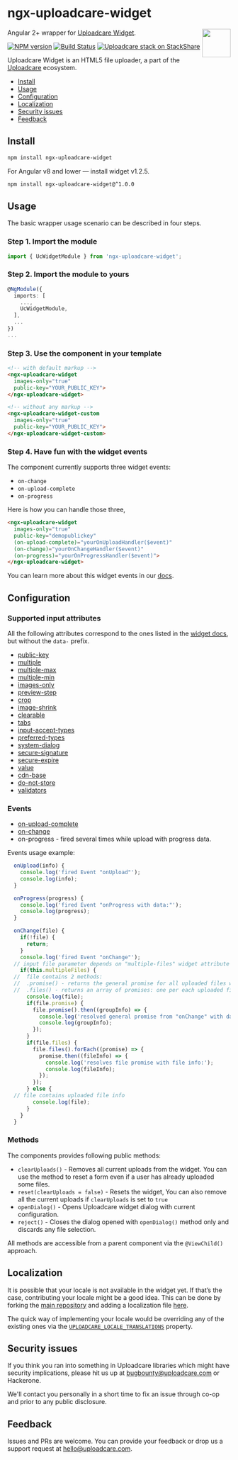 # ngx-uploadcare-widget

<a href="https://uploadcare.com/?utm_source=github&utm_campaign=ngx-uploadcare-widget">
  <img align="right" width="64" height="64"
       src="https://ucarecdn.com/2f4864b7-ed0e-4411-965b-8148623aa680/uploadcare-logo-mark.svg"
       alt="">
</a>

Angular 2+ wrapper for [Uploadcare Widget][uc-features-widget].

[![NPM version][npm-img]][npm-url]
[![Build Status][travis-img]][travis-url]
[![Uploadcare stack on StackShare][stack-img]][stack-url]

Uploadcare Widget is an HTML5 file uploader, a part of the
[Uploadcare][uc-home] ecosystem.

<!-- toc -->

* [Install](#install)
* [Usage](#usage)
* [Configuration](#configuration)
* [Localization](#localization)
* [Security issues](#security-issues)
* [Feedback](#feedback)

<!-- tocstop -->

## Install

```bash
npm install ngx-uploadcare-widget
```

For Angular v8 and lower — install widget v1.2.5.

```bash
npm install ngx-uploadcare-widget@^1.0.0
```

## Usage

The basic wrapper usage scenario can be described in four steps.

### Step 1. Import the module

```typescript
import { UcWidgetModule } from 'ngx-uploadcare-widget';
```

### Step 2. Import the module to yours

```typescript
@NgModule({
  imports: [
    ...,
    UcWidgetModule,
  ],
  ...
})
...
```

### Step 3. Use the component in your template

```html
<!-- with default markup -->
<ngx-uploadcare-widget
  images-only="true"
  public-key="YOUR_PUBLIC_KEY">
</ngx-uploadcare-widget>

<!-- without any markup -->
<ngx-uploadcare-widget-custom
  images-only="true"
  public-key="YOUR_PUBLIC_KEY">
</ngx-uploadcare-widget-custom>

```

### Step 4. Have fun with the widget events

The component currently supports three widget events:

* `on-change`
* `on-upload-complete`
* `on-progress`

Here is how you can handle those three,

```html
<ngx-uploadcare-widget
  images-only="true"
  public-key="demopublickey"
  (on-upload-complete)="yourOnUploadHandler($event)"
  (on-change)="yourOnChangeHandler($event)"
  (on-progress)="yourOnProgressHandler($event)">
</ngx-uploadcare-widget>
```

You can learn more about this widget events in our
[docs][uc-docs-js-api-widget-on-change].

## Configuration

### Supported input attributes

All the following attributes correspond to the ones listed in the
[widget docs][uc-docs-widget-config], but without the `data-` prefix.

* [public-key][uc-docs-widget-options-public-key]
* [multiple][uc-docs-widget-options-multiple]
* [multiple-max][uc-docs-widget-options-multiple-max]
* [multiple-min][uc-docs-widget-options-multiple-min]
* [images-only][uc-docs-widget-options-images-only]
* [preview-step][uc-docs-widget-options-preview-step]
* [crop][uc-docs-widget-options-crop]
* [image-shrink][uc-docs-widget-options-image-shrink]
* [clearable][uc-docs-widget-options-clearable]
* [tabs][uc-docs-widget-options-tabs]
* [input-accept-types][uc-docs-widget-options-input-accept-types]
* [preferred-types][uc-docs-widget-options-preferred-types]
* [system-dialog][uc-docs-widget-options-system-dialog]
* [secure-signature][uc-docs-widget-options-secure-signature]
* [secure-expire][uc-docs-widget-options-secure-expire]
* [value][uc-docs-widget-predefined]
* [cdn-base][uc-docs-widget-options-cdn-base]
* [do-not-store][uc-docs-widget-options-do-not-store]
* [validators][uc-docs-widget-validators]

### Events

* [on-upload-complete][uc-docs-js-api-widget-on-upload-complete]
* [on-change][uc-docs-js-api-widget-on-change]
* on-progress - fired several times while upload with progress data.

Events usage example:

```javascript
  onUpload(info) {
    console.log('fired Event "onUpload"');
    console.log(info);
  }

  onProgress(progress) {
    console.log('fired Event "onProgress with data:"');
    console.log(progress);
  }

  onChange(file) {
    if(!file) {
      return;
    }
    console.log('fired Event "onChange"');
  // input file parameter depends on "multiple-files" widget attribute
    if(this.multipleFiles) {
  //  file contains 2 methods:
  //  .promise() - returns the general promise for all uploaded files which resolves into an uploaded file group info
  //  .files() - returns an array of promises: one per each uploaded file. Each promise resolves into an uploaded file info
      console.log(file);
      if(file.promise) {
        file.promise().then((groupInfo) => {
          console.log('resolved general promise from "onChange" with data:');
          console.log(groupInfo);
        });
      }
      if(file.files) {
        file.files().forEach((promise) => {
          promise.then((fileInfo) => {
            console.log('resolves file promise with file info:');
            console.log(fileInfo);
          });
        });
      } else {
  // file contains uploaded file info
        console.log(file);
      }
    }
  }

```

### Methods

The components provides following public methods:

* `clearUploads()` - Removes all current uploads from the widget. You can use the method to reset a form even if a user has already uploaded some files.
* `reset(clearUploads = false)` - Resets the widget, You can also remove all the current uploads if `clearUploads` is set to `true`
* `openDialog()` - Opens Uploadcare widget dialog with current configuration.
* `reject()` - Closes the dialog opened with `openDialog()` method only and discards any file selection.

All methods are accessible from a parent component via the `@ViewChild()` approach.

## Localization

It is possible that your locale is not available in the widget yet. If that’s
the case, contributing your locale might be a good idea. This can be done by
forking the [main repository][github-widget] and adding a localization file
[here][github-widget-files-locales].

The quick way of implementing your locale would be overriding any of the
existing ones via the [`UPLOADCARE_LOCALE_TRANSLATIONS`][uc-docs-widget-locales]
property.

## Security issues

If you think you ran into something in Uploadcare libraries which might have
security implications, please hit us up at [bugbounty@uploadcare.com][uc-email-bounty]
or Hackerone.

We'll contact you personally in a short time to fix an issue through co-op and
prior to any public disclosure.

## Feedback

Issues and PRs are welcome. You can provide your feedback or drop us a support
request at [hello@uploadcare.com][uc-email-hello].

[npm-img]: http://img.shields.io/npm/v/ngx-uploadcare-widget.svg
[npm-url]: https://www.npmjs.org/package/ngx-uploadcare-widget
[travis-img]: https://api.travis-ci.org/uploadcare/ngx-uploadcare-widget.svg?branch=master
[travis-url]: https://travis-ci.org/uploadcare/ngx-uploadcare-widget
[stack-img]: https://img.shields.io/badge/tech-stack-0690fa.svg?style=flat
[stack-url]: https://stackshare.io/uploadcare/stacks/
[github-widget]: https://github.com/uploadcare/uploadcare-widget
[github-widget-files-locales]: https://github.com/uploadcare/uploadcare-widget/tree/master/app/assets/javascripts/uploadcare/locale
[uc-email-bounty]: mailto:bugbounty@uploadcare.com
[uc-email-hello]: mailto:hello@uploadcare.com
[uc-home]: https://uploadcare.com/?utm_source=github&utm_campaign=ngx-uploadcare-widget
[uc-features-widget]: https://uploadcare.com/features/widget/?utm_source=github&utm_campaign=ngx-uploadcare-widget
[uc-docs-widget-locales]: https://uploadcare.com/docs/uploads/widget/locales/?utm_source=github&utm_campaign=ngx-uploadcare-widget
[uc-docs-widget-config]: https://uploadcare.com/docs/uploads/widget/config/?utm_source=github&utm_campaign=ngx-uploadcare-widget
[uc-docs-widget-predefined]: https://uploadcare.com/docs/uploads/widget/predefined/?utm_source=github&utm_campaign=ngx-uploadcare-widget
[uc-docs-widget-options-public-key]: https://uploadcare.com/docs/uploads/widget/config/?utm_source=github&utm_campaign=ngx-uploadcare-widget#option-public-key
[uc-docs-widget-options-multiple]: https://uploadcare.com/docs/uploads/widget/config/?utm_source=github&utm_campaign=ngx-uploadcare-widget#option-multiple
[uc-docs-widget-options-multiple-max]: https://uploadcare.com/docs/uploads/widget/config/?utm_source=github&utm_campaign=ngx-uploadcare-widget#option-multiple-max
[uc-docs-widget-options-multiple-min]: https://uploadcare.com/docs/uploads/widget/config/?utm_source=github&utm_campaign=ngx-uploadcare-widget#option-multiple-min
[uc-docs-widget-options-images-only]: https://uploadcare.com/docs/uploads/widget/config/?utm_source=github&utm_campaign=ngx-uploadcare-widget#option-images-only
[uc-docs-widget-options-preview-step]: https://uploadcare.com/docs/uploads/widget/config/?utm_source=github&utm_campaign=ngx-uploadcare-widget#option-preview-step
[uc-docs-widget-options-crop]: https://uploadcare.com/docs/uploads/widget/config/?utm_source=github&utm_campaign=ngx-uploadcare-widget#option-crop
[uc-docs-widget-options-image-shrink]: https://uploadcare.com/docs/uploads/widget/config/?utm_source=github&utm_campaign=ngx-uploadcare-widget#option-image-shrink
[uc-docs-widget-options-clearable]: https://uploadcare.com/docs/uploads/widget/config/?utm_source=github&utm_campaign=ngx-uploadcare-widget#option-clearable
[uc-docs-widget-options-tabs]: https://uploadcare.com/docs/uploads/widget/config/?utm_source=github&utm_campaign=ngx-uploadcare-widget#option-tabs
[uc-docs-widget-options-input-accept-types]: https://uploadcare.com/docs/uploads/widget/config/?utm_source=github&utm_campaign=ngx-uploadcare-widget#option-input-accept-types
[uc-docs-widget-options-preferred-types]: https://uploadcare.com/docs/uploads/widget/config/?utm_source=github&utm_campaign=ngx-uploadcare-widget#option-preferred-types
[uc-docs-widget-options-system-dialog]: https://uploadcare.com/docs/uploads/widget/config/?utm_source=github&utm_campaign=ngx-uploadcare-widget#option-system-dialog
[uc-docs-widget-options-secure-signature]: https://uploadcare.com/docs/uploads/widget/config/?utm_source=github&utm_campaign=ngx-uploadcare-widget#option-secure-signature
[uc-docs-widget-options-secure-expire]: https://uploadcare.com/docs/uploads/widget/config/?utm_source=github&utm_campaign=ngx-uploadcare-widget#option-secure-expire
[uc-docs-widget-options-cdn-base]: https://uploadcare.com/docs/uploads/widget/config/?utm_source=github&utm_campaign=ngx-uploadcare-widget#option-cdn-base
[uc-docs-widget-options-do-not-store]: https://uploadcare.com/docs/uploads/widget/config/?utm_source=github&utm_campaign=ngx-uploadcare-widget#option-do-not-store
[uc-docs-widget-validators]: https://uploadcare.com/docs/api_reference/javascript/file_validation/
[uc-docs-js-api-widget-on-upload-complete]: https://uploadcare.com/docs/api_reference/javascript/widget/?utm_source=github&utm_campaign=ngx-uploadcare-widget#widget-on-upload-complete
[uc-docs-js-api-widget-on-change]: https://uploadcare.com/docs/api_reference/javascript/widget/?utm_source=github&utm_campaign=ngx-uploadcare-widget#widget-on-change
